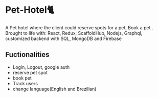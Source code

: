 # Pet-Hotel🐈
A Pet hotel where the client could reserve spots for a pet, Book a pet . Brought to life with: React, Redux, ScaffoldHub, Nodejs, Graphql, customized backend with SQL, MongoDB and Firebase

## Fuctionalities
- Login, Logout, google auth
- reserve pet spot
- book pet
- Track users
- change language(English and Brezilian)

